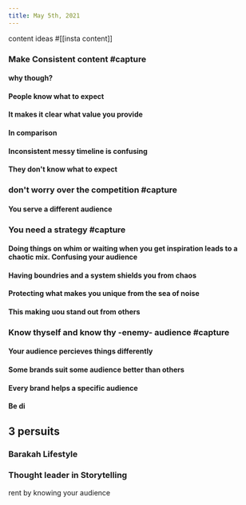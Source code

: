 ```yaml
---
title: May 5th, 2021
---
```


content ideas #[[insta content]]
### Make Consistent content #capture
#### why though?
#### People know what to expect
#### It makes it clear what value you provide
#### In comparison
#### Inconsistent messy timeline is confusing
#### They don't know what to expect
### don't worry over the competition #capture
#### You serve a different audience
### You need a strategy #capture
#### Doing things on whim or waiting when you get inspiration leads to a chaotic mix. Confusing your audience
#### Having boundries and a system shields you from chaos
#### Protecting what makes you unique from the sea of noise
#### This making uou stand out from others
### Know thyself and know thy -enemy- audience #capture
#### Your audience percieves things differently
#### Some brands suit some audience better than others
#### Every brand helps a specific audience
#### Be di
## 3 persuits
### Barakah Lifestyle
### Thought leader in Storytelling
rent by knowing your audience
##
